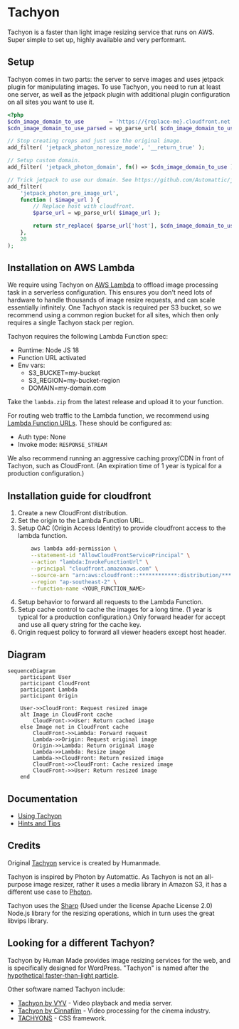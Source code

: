 # Tachyon

Tachyon is a faster than light image resizing service that runs on AWS. Super simple to set up, highly available and very performant.

## Setup

Tachyon comes in two parts: the server to serve images and uses jetpack plugin for manipulating images. To use Tachyon, you need to run at least one server, as well as the jetpack plugin with additional plugin configuration on all sites you want to use it.

```php
<?php
$cdn_image_domain_to_use        = 'https://{replace-me}.cloudfront.net'
$cdn_image_domain_to_use_parsed = wp_parse_url( $cdn_image_domain_to_use );

// Stop creating crops and just use the original image.
add_filter( 'jetpack_photon_noresize_mode', '__return_true' );

// Setup custom domain.
add_filter( 'jetpack_photon_domain', fn() => $cdn_image_domain_to_use );

// Trick jetpack to use our domain. See https://github.com/Automattic/jetpack/blob/946220362c7db84cad03c7fae4c76c5930b46fd5/projects/packages/image-cdn/src/class-image-cdn-core.php#L163-L175
add_filter(
	'jetpack_photon_pre_image_url',
	function ( $image_url ) {
		// Replace host with cloudfront.
		$parse_url = wp_parse_url( $image_url );

		return str_replace( $parse_url['host'], $cdn_image_domain_to_use_parsed['host'], $image_url );
	},
	20
);
```

## Installation on AWS Lambda

We require using Tachyon on [AWS Lambda](https://aws.amazon.com/lambda/details/) to offload image processing task in a serverless configuration. This ensures you don't need lots of hardware to handle thousands of image resize requests, and can scale essentially infinitely. One Tachyon stack is required per S3 bucket, so we recommend using a common region bucket for all sites, which then only requires a single Tachyon stack per region.

Tachyon requires the following Lambda Function spec:

- Runtime: Node JS 18
- Function URL activated
- Env vars:
  - S3_BUCKET=my-bucket
  - S3_REGION=my-bucket-region
  - DOMAIN=my-domain.com

Take the `lambda.zip` from the latest release and upload it to your function.

For routing web traffic to the Lambda function, we recommend using [Lambda Function URLs](https://docs.aws.amazon.com/lambda/latest/dg/urls-configuration.html). These should be configured as:

- Auth type: None
- Invoke mode: `RESPONSE_STREAM`

We also recommend running an aggressive caching proxy/CDN in front of Tachyon, such as CloudFront. (An expiration time of 1 year is typical for a production configuration.)

## Installation guide for cloudfront

1. Create a new CloudFront distribution.
1. Set the origin to the Lambda Function URL.
1. Setup OAC (Origin Access Identity) to provide cloudfront access to the lambda function.
	```bash
		aws lambda add-permission \
		--statement-id "AllowCloudFrontServicePrincipal" \
		--action "lambda:InvokeFunctionUrl" \
		--principal "cloudfront.amazonaws.com" \
		--source-arn "arn:aws:cloudfront::************:distribution/***********" \
		--region "ap-southeast-2" \
		--function-name <YOUR_FUNCTION_NAME>
	```
1. Setup behavior to forward all requests to the Lambda Function.
1. Setup cache control to cache the images for a long time. (1 year is typical for a production configuration.) Only forward header for accept and use all query string for the cache key.
1. Origin request policy to forward all viewer headers except host header.

## Diagram

```mermaid
sequenceDiagram
    participant User
    participant CloudFront
    participant Lambda
    participant Origin

    User->>CloudFront: Request resized image
    alt Image in CloudFront cache
        CloudFront->>User: Return cached image
    else Image not in CloudFront cache
        CloudFront->>Lambda: Forward request
        Lambda->>Origin: Request original image
        Origin->>Lambda: Return original image
        Lambda->>Lambda: Resize image
        Lambda->>CloudFront: Return resized image
        CloudFront->>CloudFront: Cache resized image
        CloudFront->>User: Return resized image
    end
```


## Documentation

* [Using Tachyon](./docs/using.md)
* [Hints and Tips](./docs/tips.md)

## Credits

Original [Tachyon](https://github.com/humanmade/tachyon) service is created by Humanmade.

Tachyon is inspired by Photon by Automattic. As Tachyon is not an all-purpose image resizer, rather it uses a media library in Amazon S3, it has a different use case to [Photon](https://jetpack.com/support/photon/).

Tachyon uses the [Sharp](https://github.com/lovell/sharp) (Used under the license Apache License 2.0) Node.js library for the resizing operations, which in turn uses the great libvips library.


## Looking for a different Tachyon?

Tachyon by Human Made provides image resizing services for the web, and is specifically designed for WordPress. "Tachyon" is named after the [hypothetical faster-than-light particle](https://en.wikipedia.org/wiki/Tachyon).

Other software named Tachyon include:

* [Tachyon by VYV](https://tachyon.video/) - Video playback and media server.
* [Tachyon by Cinnafilm](https://cinnafilm.com/product/tachyon/) - Video processing for the cinema industry.
* [TACHYONS](https://tachyons.io/) - CSS framework.
